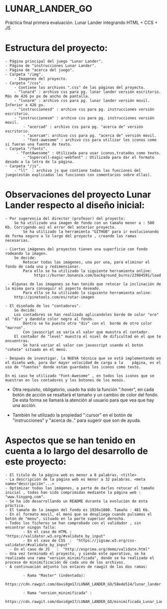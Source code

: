 # LUNAR_LANDER_GO
Práctica final primera evaluación. Lunar Lander integrando HTML + CCS + JS

# Estructura del proyecto:

	- Página principal del juego "Lunar Lander".
	- Página de "instrucciones Lunar Lander".
	- Página de "acerca del juego".
	- Carpeta "/img".
		- Imagenes del proyecto.
	- Carpeta "/css".
		- Contiene los archivos ".css" de las páginas del proyecto.
		- "lunard" : archivo css para pg. lunar lander versión escritorio. Más de 426 px px de ancho de pantalla.
		- "lunarm" : archivo css para pg. lunar lander versión movil. Inferior a 426 px.
		- "instruccionesd" : archivo css para pg. instrucciones versión escritorio.
		- "instruccionesm" : archivo css para pg. instrucciones versión movil.
    		- "acercad" : archivo css para pg. "acerca de" versión escritorio.
    		- "acercam": archivo css para pg. "acerca de" versión movil.
    		- "font-awesome" : archivo css para utilizar los iconos como si fueran una fuente de texto.
  	- Carpeta "/fonts".
   		 - "FontAwesome" : Utilizada para usar iconos,tratados como texto.
    		- "Supercell-magic-webfont" : Utilizada para dar el formato desado a la letra de la página.
  	- Carpeta "/js".
   		- "ll"  : archivo js que contiene todas las funciones del juego(están explicadas las funciones con comentarios sobre ellas).

		
		
# Observaciones del proyecto Lunar Lander respecto al diseño inicial:
  	- Por sugerencia del director (profesor) del proyecto: 
  		Se ha utilizado una imagen de fondo con un tamaño menor a : 500 Kb. Corrigendo así el error del anterior proyecto.
      		Se ha utilizado la herramienta "GITHUB" para ir evolucionando de forma seguro a lo largo del proyecto , creando las ramas necesarias.

	- Ciertas imágenes del proyectos tienen una superficie con fondo rodeando la imagen.
		Se decide:
			Retocar todas las imágenes, una por una, para eliminar el fondo de cada una y redimensionar.
      		Para ello se ha utilizado la siguiente herramienta online:
     			 https://burner.bonanza.com/background_burns/23984591/load
      
 	 - Algunas de las imagenes se han tenido que retocar la inclinación de la misma para conseguir el aspecto deseado.
      		Para ello se ha utilizado la siguiente herramienta online:
        http://pinetools.com/es/rotar-imagen
	
	- El diseñado de los "contadores".
		Se decide:
		Los contadores se han realizado aplicandoles borde de color "oro" al "div" y dandole color negro al fondo.
      		Dentro se ha puesto otro "div" con el  borde de otro color "marron".
      		Con javascript se varía el valor que muestra el contador.
		El contador de "level" muestra el nivel de dificultad en el que te encuentras.
      		Se hará variar el valor con javascript usando el botón "cohete" situado en el menú.
			
	- Después de investigar, la NUEVA técnica que se está implementando en el diseño web, para dar mayor velocidad de carga a la 	página, es el uso de "fuentes" donde estan guardados los iconos como texto.
 	
	En mi caso he utilizado "Font-Awesome" , en todos los iconos que se muestran en los contadores y los botones de los menús.
			
  
	
  - Otra requisito, obligatorio, usado ha sido la función ":hover", en cada botón de acción se resaltará el tamaño y un cambio de color del fondo. De esta forma se llamará la atención al usuario para que vea que hay una acción.
  
  - También he utilizado la propiedad ":cursor" en el botón de "instrucciones" y "acerca de.." para sugerir que son de ayuda.

			
# Aspectos que se han tenido en cuenta a lo largo del desarrollo de este proyecto:
	
	- El titulo de la página web es menor a 8 palabras. <title>
	- La descripción de la página web es menor a 32 palabras. <meta name="descripción"...>
	- Optimizar todas las imágenes, a parte de darles retocar el tamaño inicial , todas han sido comprimidas mediante la página web : "www.tinypng.com".
	- Se ha ido desarrollando un README durante la evolución de esta práctica.
	- El tamaño de la imagen del fondo es 1920x1080. Tamaño : 481 Kb.
	- En el formato movil, el menú que se despliega cuando pulsamos el botón de "menu", situado en la parte superior derecha.
	- Todos los ficheros se han comprobado con el validador , sin encontrar ningún fallo:
			- En el caso de HTML :  "https://validator.w3.org/#validate_by_input"
			- En el caso de CSS  :  "https://jigsaw.w3.org/css-validator/#validate_by_input"
      - En el caso de JS   :  "http://esprima.org/demo/validate.html"
	- Una vez terminado el proyecto, y siendo este operativo, se ha realizado una rama "version_minimificada", donde se ha realizado el proceso de minimificación de cada uno de los archivos.
	- A continuación adjunto los enlaces de rawgit de las dos ramas:
			
			- Rama "Master" (indentada):
					https://cdn.rawgit.com/davidgm17/LUNAR_LANDER_GO/58ede514/lunar_lander.html
	
			- Rama "version_minimificada" :
					https://cdn.rawgit.com/davidgm17/LUNAR_LANDER_GO/minimificada_Lunar_Lander/lunar_lander.html
